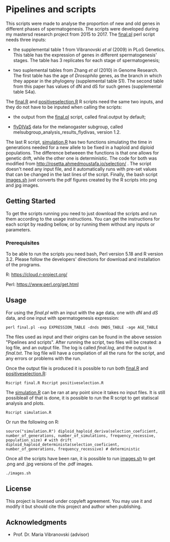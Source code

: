 # Pipelines and scripts


This scripts were made to analyse the proportion of new and old genes in different phases of spermatogenesis. The scripts were developed during my mastersd research project from 2015 to 2017. 
The [final.pl](final.pl) perl script needs three inputs: 

- the supplemental table 1 from Vibranovski _et al_ (2009) in PLoS Genetics. This table has the expression of genes in different spermatogenesis' stages. The table has 3 replicates for each stage of spermatogenesis;

- two suplemental tables from Zhang _et al_ (2010) in Genome Research. The first table has the age of _Drosophila_ genes, as the branch in which they appear in the phylogeny (supplemental table S1). The second table from this paper has values of dN and dS for such genes (supplemental table S4a).

The [final.R](final.R) and [positiveselection.R](positiveselection.R) R scripts need the same two inputs, and they do not have to be inputed when calling the scripts:

- the output from the [final.pl](final.pl) script, called final.output by default;

- [flyDIVaS](http://www.flydivas.info/) data for the melanogaster subgroup, called melsubgroup_analysis_results_flydivas, version 1.2.

The last R script, [simulation.R](simulation.R) has two functions simulating the time in generations needed for a new allele to be fixed in a haploid and diploid populations. The difference betweeen the functions is that one allows for genetic drift, while the other one is deterministic. The code for both was modified from http://rosetta.ahmedmoustafa.io/selection/ . The script doesn't need any input file, and it automatically runs with pre-set values that can be changed in the last lines of the script.
Finally, the bash script [images.sh](images.sh) just converts the pdf figures created by the R scripts into png and jpg images.


## Getting Started

To get the  scripts running you need to just download the scripts and run them according to the usage instructions. You can get the instructions for each script by reading bellow, or by running them without any inputs or parameters.

### Prerequisites

To be able to run the scripts you need bash, Perl version 5.18 and R version 3.2. Please follow the developers' directions for download and installation of the programs.

R: https://cloud.r-project.org/

Perl: https://www.perl.org/get.html


## Usage

For using the *final.pl* with an input with the age data, one with _dN_ and _dS_ data, and one input with spermatogenesis expression:

`
perl final.pl -exp EXPRESSION_TABLE -dnds DNDS_TABLE -age AGE_TABLE
`

The files used as input and their origins can be found in the above session "Pipelines and scripts".
After running the script, two files will be created: a log file, and an output file. The log is called *final.log*, and the output is *final.txt*. The log file will have a compilation of all the runs for the script, and any errors or problems with the run.

Once the output file is produced it is possible to run both [final.R](final.R) and [positiveselection.R](positiveselection.R):

`
Rscript final.R
Rscript positiveselection.R
`

The [simulation.R](simulation.R) can be ran at any point since it takes no input files. It is still possibleall of that is done, it is possible to run the R script to get statiscal analysis and plots.

`
Rscript simulation.R
`

Or run the following on R:

`
source("simulation.R")
diploid_haploid_deriva(selection_coeficient, number_of_generations, number_of_simulations, frequency_recessive, population_size) # with drift
diploid_haploid_determinista(selection_coeficient, number_of_generations, frequency_recessive) # deterministic
`

Once all the scripts have been ran, it is possible to run [images.sh](images.sh) to get .png and .jpg versions of the .pdf images.


`
./images.sh
`


## License

This project is licensed under copyleft agreement. You may use it and modify it but should cite this project and author when publishing.

## Acknowledgments

* Prof. Dr. Maria Vibranovski (advisor)
